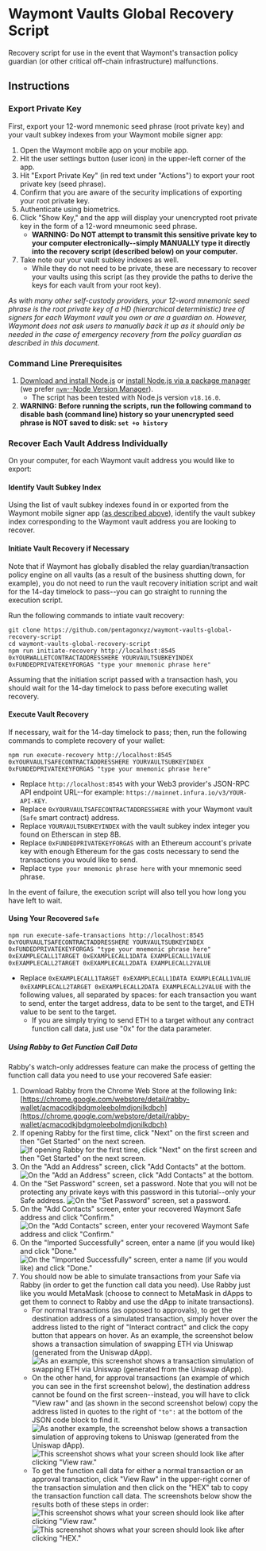 # Waymont Vaults Global Recovery Script

Recovery script for use in the event that Waymont's transaction policy guardian (or other critical off-chain infrastructure) malfunctions.

## Instructions

### Export Private Key

First, export your 12-word mnemonic seed phrase (root private key) and your vault subkey indexes from your Waymont mobile signer app:

1. Open the Waymont mobile app on your mobile app.
2. Hit the user settings button (user icon) in the upper-left corner of the app.
3. Hit "Export Private Key" (in red text under "Actions") to export your root private key (seed phrase).
4. Confirm that you are aware of the security implications of exporting your root private key.
5. Authenticate using biometrics.
6. Click "Show Key," and the app will display your unencrypted root private key in the form of a 12-word mneumonic seed phrase.
    - **WARNING: Do NOT attempt to transmit this sensitive private key to your computer electronically--simply MANUALLY type it directly into the recovery script (described below) on your computer.**
7. Take note our your vault subkey indexes as well.
    - While they do not need to be private, these are necessary to recover your vaults using this script (as they provide the paths to derive the keys for each vault from your root key).

*As with many other self-custody providers, your 12-word mnemonic seed phrase is the root private key of a HD (hierarchical deterministic) tree of signers for each Waymont vault you own or are a guardian on. However, Waymont does not ask users to manually back it up as it should only be needed in the case of emergency recovery from the policy guardian as described in this document.*

### Command Line Prerequisites

1. [Download and install Node.js](https://nodejs.org/en/download/) or [install Node.js via a package manager](https://nodejs.org/en/download/package-manager/) (we prefer [`nvm`--Node Version Manager](https://github.com/nvm-sh/nvm#install--update-script)).
    - The script has been tested with Node.js version `v18.16.0`.
2. **WARNING: Before running the scripts, run the following command to disable bash (command line) history so your unencrypted seed phrase is NOT saved to disk: `set +o history`**

### Recover Each Vault Address Individually

On your computer, for each Waymont vault address you would like to export:

#### Identify Vault Subkey Index

Using the list of vault subkey indexes found in or exported from the Waymont mobile signer app ([as described above](#export-private-key)), identify the vault subkey index corresponding to the Waymont vault address you are looking to recover.

#### Initiate Vault Recovery if Necessary

Note that if Waymont has globally disabled the relay guardian/transaction policy engine on all vaults (as a result of the business shutting down, for example), you do not need to run the vault recovery initiation script and wait for the 14-day timelock to pass--you can go straight to running the execution script.

Run the following commands to intiate vault recovery:

```
git clone https://github.com/pentagonxyz/waymont-vaults-global-recovery-script
cd waymont-vaults-global-recovery-script
npm run initiate-recovery http://localhost:8545 0xYOURWALLETCONTRACTADDRESSHERE YOURVAULTSUBKEYINDEX 0xFUNDEDPRIVATEKEYFORGAS "type your mnemonic phrase here"
```

Assuming that the initiation script passed with a transaction hash, you should wait for the 14-day timelock to pass before executing wallet recovery.

#### Execute Vault Recovery

If necessary, wait for the 14-day timelock to pass; then, run the following commands to complete recovery of your wallet:

```
npm run execute-recovery http://localhost:8545 0xYOURVAULTSAFECONTRACTADDRESSHERE YOURVAULTSUBKEYINDEX 0xFUNDEDPRIVATEKEYFORGAS "type your mnemonic phrase here"
```

- Replace `http://localhost:8545` with your Web3 provider's JSON-RPC API endpoint URL--for example: `https://mainnet.infura.io/v3/YOUR-API-KEY`.
- Replace `0xYOURVAULTSAFECONTRACTADDRESSHERE` with your Waymont vault (`Safe` smart contract) address.
- Replace `YOURVAULTSUBKEYINDEX` with the vault subkey index integer you found on Etherscan in step 8B.
- Replace `0xFUNDEDPRIVATEKEYFORGAS` with an Ethereum account's private key with enough Ethereum for the gas costs necessary to send the transactions you would like to send.
- Replace `type your mnemonic phrase here` with your mnemonic seed phrase.

In the event of failure, the execution script will also tell you how long you have left to wait.

#### Using Your Recovered `Safe`

```
npm run execute-safe-transactions http://localhost:8545 0xYOURVAULTSAFECONTRACTADDRESSHERE YOURVAULTSUBKEYINDEX 0xFUNDEDPRIVATEKEYFORGAS "type your mnemonic phrase here" 0xEXAMPLECALL1TARGET 0xEXAMPLECALL1DATA EXAMPLECALL1VALUE 0xEXAMPLECALL2TARGET 0xEXAMPLECALL2DATA EXAMPLECALL2VALUE
```

- Replace `0xEXAMPLECALL1TARGET 0xEXAMPLECALL1DATA EXAMPLECALL1VALUE 0xEXAMPLECALL2TARGET 0xEXAMPLECALL2DATA EXAMPLECALL2VALUE` with the following values, all separated by spaces: for each transaction you want to send, enter the target address, data to be sent to the target, and ETH value to be sent to the target.
    - If you are simply trying to send ETH to a target without any contract function call data, just use "0x" for the data parameter.

##### Using Rabby to Get Function Call Data

Rabby's watch-only addresses feature can make the process of getting the function call data you need to use your recovered Safe easier:

1. Download Rabby from the Chrome Web Store at the following link: [https://chrome.google.com/webstore/detail/rabby-wallet/acmacodkjbdgmoleebolmdjonilkdbch](https://chrome.google.com/webstore/detail/rabby-wallet/acmacodkjbdgmoleebolmdjonilkdbch)
2. If opening Rabby for the first time, click "Next" on the first screen and then "Get Started" on the next screen.
    ![If opening Rabby for the first time, click "Next" on the first screen and then "Get Started" on the next screen.](docs/rabby-onboarding.png)
3. On the "Add an Address" screen, click "Add Contacts" at the bottom.
    ![On the "Add an Address" screen, click "Add Contacts" at the bottom.](docs/rabby-add-address.png)
4. On the "Set Password" screen, set a password. Note that you will not be protecting any private keys with this password in this tutorial--only your Safe address.
    ![On the "Set Password" screen, set a password.](docs/rabby-set-password.png)
5. On the "Add Contacts" screen, enter your recovered Waymont Safe address and click "Confirm."
    ![On the "Add Contacts" screen, enter your recovered Waymont Safe address and click "Confirm."](docs/rabby-add-contacts.png)
6. On the "Imported Successfully" screen, enter a name (if you would like) and click "Done."
    ![On the "Imported Successfully" screen, enter a name (if you would like) and click "Done."](docs/rabby-imported-successfully.png)
7. You should now be able to simulate transactions from your Safe via Rabby (in order to get the function call data you need). Use Rabby just like you would MetaMask (choose to connect to MetaMask in dApps to get them to connect to Rabby and use the dApp to initate transactions).
    - For normal transactions (as opposed to approvals), to get the destination address of a simulated transaction, simply hover over the address listed to the right of "Interact contract" and click the copy button that appears on hover. As an example, the screenshot below shows a transaction simulation of swapping ETH via Uniswap (generated from the Uniswap dApp).
        ![As an example, this screenshot shows a transaction simulation of swapping ETH via Uniswap (generated from the Uniswap dApp).](docs/rabby-tx-swap.png)
    - On the other hand, for approval transactions (an example of which you can see in the first screenshot below), the destination address cannot be found on the first screen--instead, you will have to click "View raw" and (as shown in the second screenshot below) copy the address listed in quotes to the right of `"to":` at the bottom of the JSON code block to find it.
        ![As another example, the screenshot below shows a transaction simulation of approving tokens to Uniswap (generated from the Uniswap dApp).](docs/rabby-tx-approve.png)
        ![This screenshot shows what your screen should look like after clicking "View raw."](docs/rabby-tx-raw-data.png)
    - To get the function call data for either a normal transaction or an approval transaction, click "View Raw" in the upper-right corner of the transaction simulation and then click on the "HEX" tab to copy the transaction function call data. The screenshots below show the results both of these steps in order:
        ![This screenshot shows what your screen should look like after clicking "View raw."](docs/rabby-tx-raw-data.png)
        ![This screenshot shows what your screen should look like after clicking "HEX."](docs/rabby-tx-raw-hex.png)
